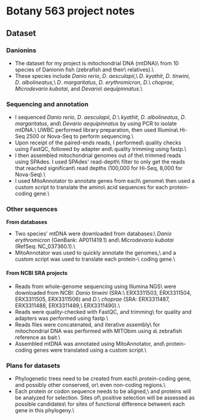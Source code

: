 # Botany 563 project notes

## Dataset
### Danionins
- The dataset for my project is mitochondrial DNA (mtDNA)\ from 10 species of Danionin fish (zebrafish and their\ relatives).\
- These species include *Danio rerio*, *D*. *aesculapii*,\ *D*. *kyathit*, *D*. *tinwini*, *D*. *albolineatus*,\ *D*. *margaritatus*, *D*. *erythromicron*, *D*.\ *choprae*, *Microdevario kubotai*, and *Devario\ aequipinnatus*.\
### Sequencing and annotation
- I sequenced *Danio rerio*, *D*. *aesculapii*, *D*.\ *kyathit*, *D*. *albolineatus*, *D*. *margaritatus*, and\ *Devario aequipinnatus* by using PCR to isolate mtDNA.\ UWBC performed library preparation, then used Illumina\ Hi-Seq 2500 or Nova-Seq to perform sequencing.\
- Upon receipt of the paired-ends reads, I performed\ quality checks using FastQC, followed by adapter and\ quality trimming using fastp.\
- I then assembled mitochondrial genomes out of the\ trimmed reads using SPAdes. I used SPAdes' read-depth\ filter to only get the reads that reached significant\ read depths (100,000 for Hi-Seq, 8,000 for Nova-Seq).\
- I used MitoAnnotator to annotate genes from each\ genome\ then used a custom script to translate the amino\ acid sequences for each protein-coding gene.\
### Other sequences
**From databases**
- Two species' mtDNA were downloaded from databases:\ *Danio erythromicron* (GenBank: AP011419.1) and\ *Microdevario kubotai* (RefSeq: NC_037360.1).\
- MitoAnnotator was used to quickly annotate the genomes,\ and a custom script was used to translate each protein-\ coding gene.\
#### From NCBI SRA projects
- Reads from whole-genome sequencing using Illumina NGS\ were downloaded from NCBI: *Danio tinwini* (SRA:\ ERX3311503, ERX3311504, ERX3311505, ERX3311506) and *D*.\ *choprae* (SRA: ERX3311487, ERX3311488, ERX3311489,\ ERX3311490).\
- Reads were quality-checked with FastQC, and trimming\ for quality and adapters was performed using fastp.\
- Reads files were concatenated, and iterative assembly\ for mitochondrial DNA was performed with MITObim using a\ zebrafish reference as bait.\
- Assembled mtDNA was annotated using MitoAnnotator, and\ protein-coding genes were translated using a custom script.\
### Plans for datasets
- Phylogenetic trees need to be created from each\ protein-coding gene, and possibly other conserved, or\ even non-coding regions.\
- Each protein or codon sequence needs to be aligned,\ and proteins will be analyzed for selection. Sites of\ positive selection will be assessed as possible candidates\ for sites of functional difference between\ each gene in this phylogeny.\
